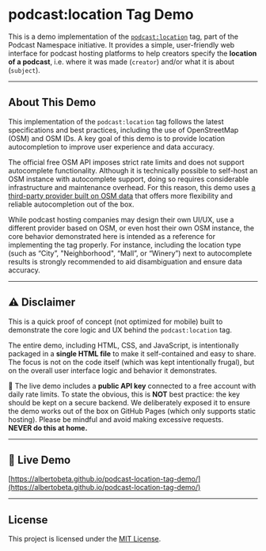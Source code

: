 # podcast:location Tag Demo

This is a demo implementation of the [`podcast:location`](https://podcasting2.org/docs/podcast-namespace/tags/location) tag, part of the Podcast Namespace initiative. It provides a simple, user-friendly web interface for podcast hosting platforms to help creators specify the **location of a podcast**, i.e. where it was made (`creator`) and/or what it is about (`subject`).

---

## About This Demo

This implementation of the `podcast:location` tag follows the latest specifications and best practices, including the use of OpenStreetMap (OSM) and OSM IDs. A key goal of this demo is to provide location autocompletion to improve user experience and data accuracy.

The official free OSM API imposes strict rate limits and does not support autocomplete functionality. Although it is technically possible to self-host an OSM instance with autocomplete support, doing so requires considerable infrastructure and maintenance overhead. For this reason, this demo uses [a third-party provider built on OSM data](https://locationiq.com) that offers more flexibility and reliable autocompletion out of the box.

While podcast hosting companies may design their own UI/UX, use a different provider based on OSM, or even host their own OSM instance, the core behavior demonstrated here is intended as a reference for implementing the tag properly. For instance, including the location type (such as “City”, "Neighborhood", “Mall”, or “Winery”) next to autocomplete results is strongly recommended to aid disambiguation and ensure data accuracy.

---

## ⚠️ Disclaimer

This is a quick proof of concept (not optimized for mobile) built to demonstrate the core logic and UX behind the `podcast:location` tag.

The entire demo, including HTML, CSS, and JavaScript, is intentionally packaged in a **single HTML file** to make it self-contained and easy to share. The focus is not on the code itself (which was kept intentionally frugal), but on the overall user interface logic and behavior it demonstrates.

🔑 The live demo includes a **public API key** connected to a free account with daily rate limits. To state the obvious, this is **NOT** best practice: the key should be kept on a secure backend. We deliberately exposed it to ensure the demo works out of the box on GitHub Pages (which only supports static hosting). Please be mindful and avoid making excessive requests.  
**NEVER do this at home.**

---

## 🚀 Live Demo

[https://albertobeta.github.io/podcast-location-tag-demo/](https://albertobeta.github.io/podcast-location-tag-demo/)

---

## License

This project is licensed under the [MIT License](https://opensource.org/licenses/MIT).
